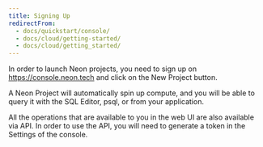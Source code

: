 ```yaml
---
title: Signing Up
redirectFrom:
  - docs/quickstart/console/
  - docs/cloud/getting-started/
  - docs/cloud/getting_started/
---
```


In order to launch Neon projects, you need to sign up on <https://console.neon.tech> and click on the New Project button.

A Neon Project will automatically spin up compute, and you will be able to query it with the SQL Editor, psql, or from your application.

All the operations that are available to you in the web UI are also available via API. In order to use the API, you will need to generate a token in the Settings of the console.
